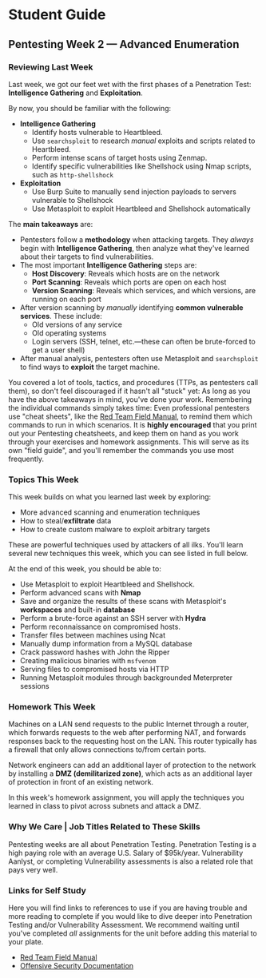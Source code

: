 # Student Guide
## Pentesting Week 2 — Advanced Enumeration

### Reviewing Last Week
Last week, we got our feet wet with the first phases of a Penetration Test: **Intelligence Gathering** and **Exploitation**.

By now, you should be familiar with the following:
- **Intelligence Gathering**
  - Identify hosts vulnerable to Heartbleed.
  - Use `searchsploit` to research _manual_ exploits and scripts related to Heartbleed.
  - Perform intense scans of target hosts using Zenmap.
  - Identify specific vulnerabilities like Shellshock using Nmap scripts, such as `http-shellshock`
- **Exploitation**
  - Use Burp Suite to manually send injection payloads to servers vulnerable to Shellshock
  - Use Metasploit to exploit Heartbleed and Shellshock automatically

The **main takeaways** are:
- Pentesters follow a **methodology** when attacking targets. They _always_ begin with  **Intelligence Gathering**, then analyze what they've learned about their targets to find vulnerabilities.
- The most important **Intelligence Gathering** steps are:
  - **Host Discovery**: Reveals which hosts are on the network
  - **Port Scanning**: Reveals which ports are open on each host
  - **Version Scanning**: Reveals which services, and which versions, are running on each port
- After version scanning by _manually_ identifying **common vulnerable services**. These include:
  - Old versions of any service
  - Old operating systems
  - Login servers (SSH, telnet, etc.—these can often be brute-forced to get a user shell)
 - After manual analysis, pentesters often use Metasploit and `searchsploit` to find ways to **exploit** the target machine.

You covered a lot of tools, tactics, and procedures (TTPs, as pentesters call them), so don't feel discouraged if it hasn't all "stuck" yet: As long as you have the above takeaways in mind, you've done your work. Remembering the individual commands simply takes time:  Even professional pentesters use "cheat sheets", like the [Red Team Field Manual](https://github.com/Agahlot/RTFM/blob/master/rtfm-red-team-field-manual.pdf), to remind them which commands to run in which scenarios. It is **highly encouraged** that you print out your Pentesting cheatsheets, and keep them on hand as you work through your exercises and homework assignments. This will serve as its own "field guide", and you'll remember the commands you use most frequently.

### Topics This Week
This week builds on what you learned last week by exploring:
- More advanced scanning and enumeration techniques
- How to steal/**exfiltrate** data
- How to create custom malware to exploit arbitrary targets

These are powerful techniques used by attackers of all ilks. You'll learn several new techniques this week, which you can see listed in full below.

At the end of this week, you should be able to:
- Use Metasploit to exploit Heartbleed and Shellshock.
- Perform advanced scans with **Nmap**
- Save and organize the results of these scans with Metasploit's **workspaces** and built-in **database**
- Perform a brute-force against an SSH server with **Hydra**
- Perform reconnaissance on compromised hosts.
- Transfer files between machines using Ncat
- Manually dump information from a MySQL database
- Crack password hashes with John the Ripper
- Creating malicious binaries with `msfvenom`
- Serving files to compromised hosts via HTTP
- Running Metasploit modules through backgrounded Meterpreter sessions

### Homework This Week

Machines on a LAN send requests to the public Internet through a router, which forwards requests to the web after performing NAT, and forwards responses back to the requesting host on the LAN. This router typically has a firewall that only allows connections to/from certain ports.

Network engineers can add an additional layer of protection to the network by installing a **DMZ (demilitarized zone)**, which acts as an additional layer of protection in front of an existing network.

In this week's homework assignment, you will apply the techniques you learned in class to pivot across subnets and attack a DMZ.

### Why We Care | Job Titles Related to These Skills
Pentesting weeks are all about Penetration Testing. Penetration Testing is a high paying role with an average U.S. Salary of $95k/year. Vulnerability Aanlyst, or completing Vulnerability assessments is also a related role that pays very well.

### Links for Self Study
Here you will find links to references to use if you are having trouble and more reading to complete if you would like to dive deeper into Penetration Testing and/or Vulnerability Assessment. We recommend waiting until you've completed _all_ assignments for the unit before adding this material to your plate.
- [Red Team Field Manual](https://github.com/Agahlot/RTFM/blob/master/rtfm-red-team-field-manual.pdf)
- [Offensive Security Documentation](https://www.offensive-security.com/metasploit-unleashed/payload-types/)
